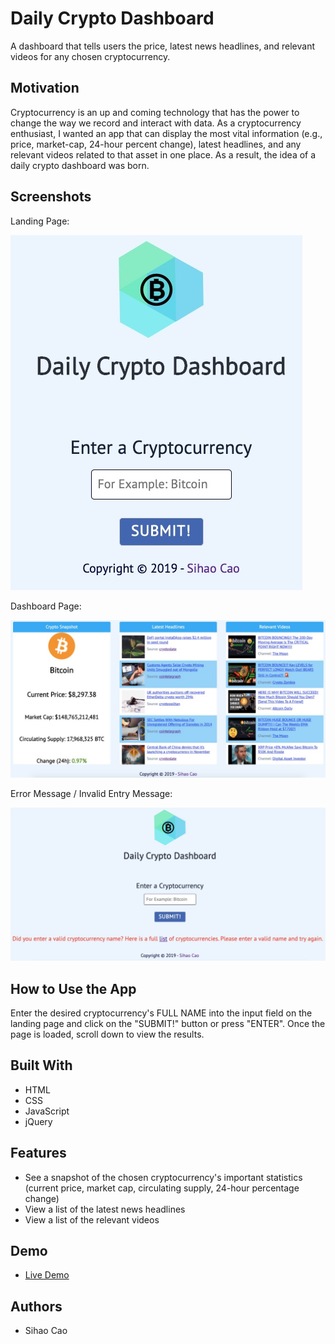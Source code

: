 # Daily Crypto Dashboard
A dashboard that tells users the price, latest news headlines, and relevant videos for any chosen cryptocurrency.
## Motivation
Cryptocurrency is an up and coming technology that has the power to change the way we record and interact with data. As a cryptocurrency enthusiast, I wanted an app that can display the most vital information (e.g., price, market-cap, 24-hour percent change), latest headlines, and any relevant videos related to that asset in one place. As a result, the idea of a daily crypto dashboard was born.
## Screenshots
Landing Page:

<img src="screenshots/landing-page.jpg" />

Dashboard Page:

<img src="screenshots/dashboard-page.jpg" />

Error Message / Invalid Entry Message:

<img src="screenshots/invalid-entry-page.jpg" />

## How to Use the App
Enter the desired cryptocurrency's FULL NAME into the input field on the landing page and click on the "SUBMIT!" button or press "ENTER". Once the page is loaded, scroll down to view the results.
## Built With
* HTML
* CSS
* JavaScript
* jQuery
## Features
* See a snapshot of the chosen cryptocurrency's important statistics (current price, market cap, circulating supply, 24-hour percentage change)
* View a list of the latest news headlines
* View a list of the relevant videos
## Demo
* [Live Demo](https://sihaocao.github.io/Daily-Crypto-Dashboard/)
## Authors
* Sihao Cao